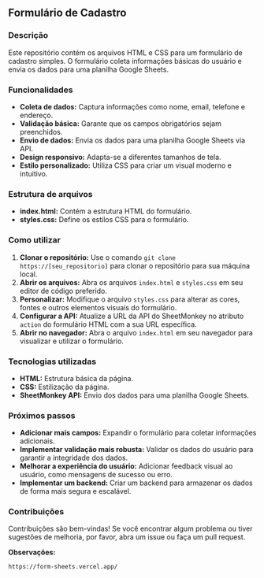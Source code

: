 ## Formulário de Cadastro

### Descrição
Este repositório contém os arquivos HTML e CSS para um formulário de cadastro simples. O formulário coleta informações básicas do usuário e envia os dados para uma planilha Google Sheets.

### Funcionalidades
* **Coleta de dados:** Captura informações como nome, email, telefone e endereço.
* **Validação básica:** Garante que os campos obrigatórios sejam preenchidos.
* **Envio de dados:** Envia os dados para uma planilha Google Sheets via API.
* **Design responsivo:** Adapta-se a diferentes tamanhos de tela.
* **Estilo personalizado:** Utiliza CSS para criar um visual moderno e intuitivo.

### Estrutura de arquivos
* **index.html:** Contém a estrutura HTML do formulário.
* **styles.css:** Define os estilos CSS para o formulário.

### Como utilizar
1. **Clonar o repositório:** Use o comando `git clone https://[seu_repositorio]` para clonar o repositório para sua máquina local.
2. **Abrir os arquivos:** Abra os arquivos `index.html` e `styles.css` em seu editor de código preferido.
3. **Personalizar:** Modifique o arquivo `styles.css` para alterar as cores, fontes e outros elementos visuais do formulário.
4. **Configurar a API:** Atualize a URL da API do SheetMonkey no atributo `action` do formulário HTML com a sua URL específica.
5. **Abrir no navegador:** Abra o arquivo `index.html` em seu navegador para visualizar e utilizar o formulário.

### Tecnologias utilizadas
* **HTML:** Estrutura básica da página.
* **CSS:** Estilização da página.
* **SheetMonkey API:** Envio dos dados para uma planilha Google Sheets.

### Próximos passos
* **Adicionar mais campos:** Expandir o formulário para coletar informações adicionais.
* **Implementar validação mais robusta:** Validar os dados do usuário para garantir a integridade dos dados.
* **Melhorar a experiência do usuário:** Adicionar feedback visual ao usuário, como mensagens de sucesso ou erro.
* **Implementar um backend:** Criar um backend para armazenar os dados de forma mais segura e escalável.

### Contribuições
Contribuições são bem-vindas! Se você encontrar algum problema ou tiver sugestões de melhoria, por favor, abra um issue ou faça um pull request.

**Observações:**

`https://form-sheets.vercel.app/`

